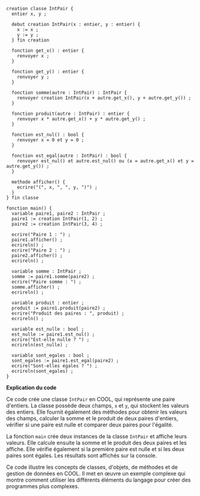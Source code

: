 ```cool
creation classe IntPair {
  entier x, y ;

  debut creation IntPair(x : entier, y : entier) {
    x := x ;
    y := y ;
  } fin creation

  fonction get_x() : entier {
    renvoyer x ;
  }

  fonction get_y() : entier {
    renvoyer y ;
  }

  fonction somme(autre : IntPair) : IntPair {
    renvoyer creation IntPair(x + autre.get_x(), y + autre.get_y()) ;
  }

  fonction produit(autre : IntPair) : entier {
    renvoyer x * autre.get_x() + y * autre.get_y() ;
  }

  fonction est_nul() : bool {
    renvoyer x = 0 et y = 0 ;
  }

  fonction est_egal(autre : IntPair) : bool {
    renvoyer est_nul() et autre.est_nul() ou (x = autre.get_x() et y = autre.get_y()) ;
  }

  methode afficher() {
    ecrire("(", x, ", ", y, ")") ;
  }
} fin classe

fonction main() {
  variable paire1, paire2 : IntPair ;
  paire1 := creation IntPair(1, 2) ;
  paire2 := creation IntPair(3, 4) ;

  ecrire("Paire 1 : ") ;
  paire1.afficher() ;
  ecrireln() ;
  ecrire("Paire 2 : ") ;
  paire2.afficher() ;
  ecrireln() ;

  variable somme : IntPair ;
  somme := paire1.somme(paire2) ;
  ecrire("Paire somme : ") ;
  somme.afficher() ;
  ecrireln() ;

  variable produit : entier ;
  produit := paire1.produit(paire2) ;
  ecrire("Produit des paires : ", produit) ;
  ecrireln() ;

  variable est_nulle : bool ;
  est_nulle := paire1.est_nul() ;
  ecrire("Est-elle nulle ? ") ;
  ecrireln(est_nulle) ;

  variable sont_egales : bool ;
  sont_egales := paire1.est_egal(paire2) ;
  ecrire("Sont-elles égales ? ") ;
  ecrireln(sont_egales) ;
}
```

**Explication du code**

Ce code crée une classe `IntPair` en COOL, qui représente une paire d'entiers. La classe possède deux champs, `x` et `y`, qui stockent les valeurs des entiers. Elle fournit également des méthodes pour obtenir les valeurs des champs, calculer la somme et le produit de deux paires d'entiers, vérifier si une paire est nulle et comparer deux paires pour l'égalité.

La fonction `main` crée deux instances de la classe `IntPair` et affiche leurs valeurs. Elle calcule ensuite la somme et le produit des deux paires et les affiche. Elle vérifie également si la première paire est nulle et si les deux paires sont égales. Les résultats sont affichés sur la console.

Ce code illustre les concepts de classes, d'objets, de méthodes et de gestion de données en COOL. Il met en œuvre un exemple complexe qui montre comment utiliser les différents éléments du langage pour créer des programmes plus complexes.